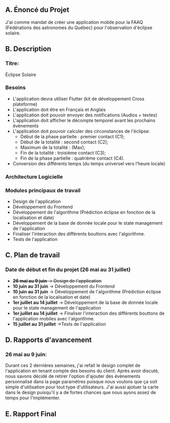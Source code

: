 ## A. Énoncé du Projet

J'ai comme mandat de créer une application mobile pour la FAAQ (Fédérations des astronomes du Québec) pour l'observation d'éclipse solaire.

## B. Description

### Titre: 
Éclipse Solaire

### Besoins
  - L'application devra utiliser Flutter (kit de développement Cross plateforme)
  - L'application doit être en Français et Anglais
  - L'application doit pouvoir envoyer des notifications (Audios + textes)
  - L'application doit afficher le décompte temporel avant les prochains évènements
  - L'application doit pouvoir calculer des circonstances de l'éclipse:
    - Début de la phase partielle : premier contact (C1);
    - Début de la totalité : second contact (C2);
    - Maximum de la totalité : (Max);
    - Fin de la totalité : troisième contact (C3);
    - Fin de la phase partielle : quatrième contact (C4).
  - Conversion des différents temps (du temps universel vers l’heure locale)
    

### Architecture Logicielle

### Modules principaux de travail
  - Design de l'application
  - Développement du Frontend
  - Développement de l'algorithme (Prédiction éclipse en fonction de la localisation et date)
  - Développement de la base de donnée locale pour le state management de l'application
  - Finaliser l'interaction des différents bouttons avec l'algorithme.
  - Tests de l'application

## C. Plan de travail
### Date de début et fin du projet (26 mai au 31 juillet)
  - ~~**26 mai au 9 juin** -> Design de l'application~~
  - **10 juin au 31 juin** -> Développement du Frontend
  - **10 juin au 31 juin** -> Développement de l'algorithme (Prédiction éclipse en fonction de la localisation et date)
  - **1er juillet au 14 juillet** -> Développement de la base de donnée locale pour le state management de l'application
  - **1er juillet au 14 juillet** -> Finaliser l'interaction des différents bouttons de l'application mobiles avec l'algorithme.
  - **15 juillet au 31 juillet** ->Tests de l'application

## D. Rapports d'avancement

### 26 mai au 9 juin:
Durant ces 2 dernières semaines, j'ai refait le design complet de l'application en tenant compte des besoins du client. Après avoir discuté, nous savons décidé de retirer l'option d'ajouter des évènements personnalisé dans la page paramètres puisque nous voulons que ça soit simple d'utilisation pour tout type d'utilisateurs. J'ai aussi ajotuer la carte dans le design puisqu'il y a de fortes chances que nous ayons assez de temps pour l'implémenter.




## E. Rapport Final
